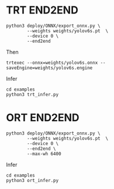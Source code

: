 # TRT END2END
``` shell
python3 deploy/ONNX/export_onnx.py \
        --weights weights/yolov6s.pt  \
        --device 0 \
        --end2end
```
Then
``` shell
trtexec --onnx=weights/yolov6s.onnx --saveEngine=weights/yolov6s.engine
```
Infer
``` shell
cd examples
python3 trt_infer.py
```

# ORT END2END
``` shell
python3 deploy/ONNX/export_onnx.py \
        --weights weights/yolov6s.pt  \
        --device 0 \
        --end2end \
        --max-wh 6400
```
Infer
``` shell
cd examples
python3 ort_infer.py
```